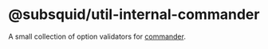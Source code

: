 # @subsquid/util-internal-commander

A small collection of option validators for [commander](https://github.com/tj/commander.js).
